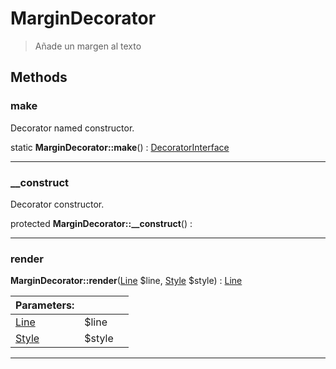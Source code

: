 
                                                                                                                                            
    
# MarginDecorator


> Añade un margen al texto
>
> 








## Methods

### make
Decorator named constructor.


static **MarginDecorator::make**() : [DecoratorInterface](../../../../DecoratorInterface.md)



---


### __construct
Decorator constructor.


protected **MarginDecorator::__construct**() : 



---


### render



**MarginDecorator::render**([Line](../../../../Line.md) $line, [Style](../../../../Style.md) $style) : [Line](../../../../Line.md)


|Parameters: | | |
| --- | --- | --- |
|[Line](../../../../Line.md) |$line |  |
|[Style](../../../../Style.md) |$style |  |

---


                                                                                                                                                                                                                                                                                                                                                                                                            
    
                                                                                                                                                                                                                                                                             
                